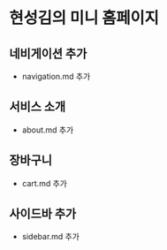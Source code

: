 # 현성김의 미니 홈페이지


## 네비게이션 추가
- navigation.md 추가

## 서비스 소개
- about.md 추가

## 장바구니
- cart.md 추가

## 사이드바 추가
- sidebar.md 추가
